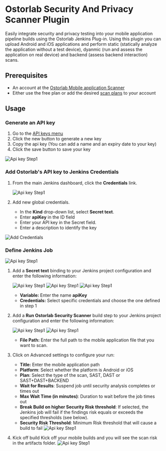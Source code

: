 # Ostorlab Security And Privacy Scanner Plugin

Easily integrate security and privacy testing into your mobile application pipeline builds using the Ostorlab Jenkins
Plug-in. Using this plugin you
can upload Android and iOS applications and perform static (statically analyze the application without a test device), dyanmic (run
and assess the application on real device) and backend (assess backend interaction) scans.

## Prerequisites

- An account at the [Ostorlab Mobile application Scanner](https://report.ostorlab.co/account/login)
- Either use the free plan or add the desired [scan plans](https://report.ostorlab.co/plans) to your account  

## Usage

### Generate an API key

1. Go to the [API keys menu](https://report.ostorlab.co/library/api/keys) 
2. Click the new button to generate a new key
3. Copy the api key (You can add a name and an expiry date to your key)
4. Click the save button to save your key

![Api key Step1](https://github.com/jenkinsci/ostorlab-plugin/blob/master/images/jenkins-apikey.png)

### Add Ostorlab's API key to Jenkins Credentials

1. From the main Jenkins dashboard, click the **Credentials** link.
    
    ![Api key Step1](https://github.com/jenkinsci/ostorlab-plugin/blob/master/images/jenkins1.png)

2. Add new global credentials.
    -   In the **Kind** drop-down list, select **Secret text**.
    -   Enter **apiKey** in the ID field 
    -   Enter your API key in the Secret field.
    -   Enter a description to identify the key 

![Add Credentials](https://github.com/jenkinsci/ostorlab-plugin/blob/master/images/jenkins3.png)

### Define Jenkins Job

![Api key Step1](https://github.com/jenkinsci/ostorlab-plugin/blob/master/images/jenkins4.png)

1.  Add a **Secret text** binding to your Jenkins project configuration and enter the following information:
    
    ![Api key Step1](https://github.com/jenkinsci/ostorlab-plugin/blob/master/images/jenkins5.png)
    ![Api key Step1](https://github.com/jenkinsci/ostorlab-plugin/blob/master/images/jenkins6.png)
    ![Api key Step1](https://github.com/jenkinsci/ostorlab-plugin/blob/master/images/jenkins7.png)
    -   **Variable:** Enter the name **apiKey**
    -   **Credentials:** Select specific credentials and choose the one defined in step 1

2.  Add a **Run Ostorlab Security Scanner** build step to your Jenkins project configuration and enter the following information:
    
    ![Api key Step1](https://github.com/jenkinsci/ostorlab-plugin/blob/master/images/jenkins8.png)
    ![Api key Step1](https://github.com/jenkinsci/ostorlab-plugin/blob/master/images/jenkins9.png)
    -   **File Path:** Enter the full path to the mobile application file that you want to scan. 

3. Click on Advanced settings to configure your run: 
    -   **Title:** Enter the mobile application path
    -   **Platform**: Select whether the platform is Android or iOS
    -   **Plan**: Select the type of the scan, SAST, DAST or SAST+DAST+BACKEND 
    -   **Wait for Results**: Suspend job until security analysis completes or times out
    -   **Max Wait Time (in minutes)**: Duration to wait before the job times out 
    -   **Break Build on higher Security Risk threshold**: If selected, the Jenkins job will fail if the findings risk equals or exceeds the specified thresholds (see below).
    -   **Security Risk Threshold**: Minimum Risk threshold that will cause a build to fail
![Api key Step1](https://github.com/jenkinsci/ostorlab-plugin/blob/master/images/jenkins10.png)

4. Kick off build
   Kick off your mobile builds and you will see the scan risk in the artifacts folder.
![Api key Step1](https://github.com/jenkinsci/ostorlab-plugin/blob/master/images/jenkins11.png)
